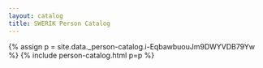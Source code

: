 ```yaml
---
layout: catalog
title: SWERIK Person Catalog
---
```

{% assign p = site.data._person-catalog.i-EqbawbuouJm9DWYVDB79Yw %}
{% include person-catalog.html p=p %}

